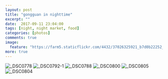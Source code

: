 ```yaml
---
layout: post
title: "gongguan in nighttime"
excerpt: ""
date:  2017-09-11 23:04:00
tags: [night, night market, food]
categories: [photos]
comments: true
image:
  feature: "https://farm5.staticflickr.com/4432/37026325921_b7d0b22252_o.jpg"
more: true
---
```

<img src="https://farm5.staticflickr.com/4385/37024790241_70c2432f2a_o.jpg" alt="_DSC0778">

<img src="https://farm5.staticflickr.com/4440/37024791591_b97ca8df64_o.jpg" alt="_DSC0792-1">


<img src="https://farm5.staticflickr.com/4336/37024789461_7c5930d84d_o.jpg" alt="_DSC0788">

<img src="https://farm5.staticflickr.com/4433/36352945373_1208296bdf_o.jpg" alt="_DSC0800">

<img src="https://farm5.staticflickr.com/4357/36352946443_da18b10a07_o.jpg" alt="_DSC0805">

<img src="https://farm5.staticflickr.com/4422/37024795861_df9f0f1a94_o.jpg" alt="_DSC0804">